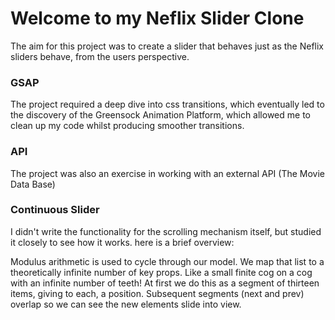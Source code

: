 # Welcome to my Neflix Slider Clone

The aim for this project was to create a slider that behaves just as the Neflix sliders behave, from the users perspective.

### GSAP

The project required a deep dive into css transitions, which eventually led to the discovery of the Greensock Animation Platform, which allowed me to clean up my code whilst producing smoother transitions.

### API

The project was also an exercise in working with an external API (The Movie Data Base)

### Continuous Slider

I didn't write the functionality for the scrolling mechanism itself, but studied it closely to see how it works. here is a brief overview:

Modulus arithmetic is used to cycle through our model. We map that list to a theoretically infinite number of key props. Like a small finite cog on a cog with an infinite number of teeth! At first we do this as a segment of thirteen items, giving to each, a position. Subsequent segments (next and prev) overlap so we can see the new elements slide into view.
